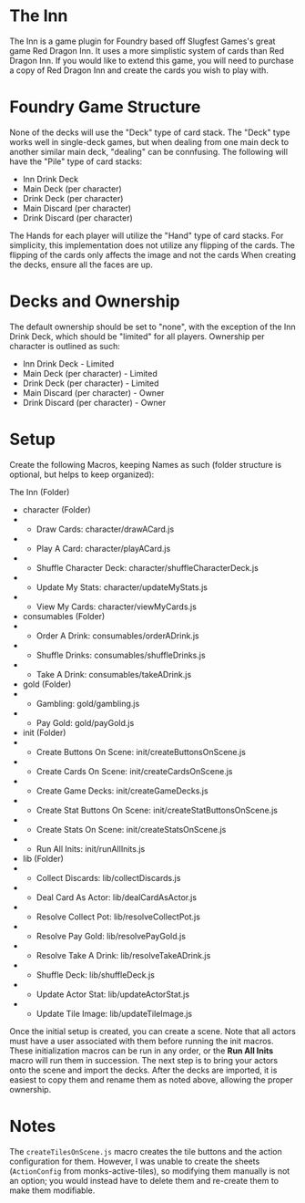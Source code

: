# The Inn

The Inn is a game plugin for Foundry based off Slugfest Games's great game Red Dragon Inn.  It uses a more simplistic system of cards than Red Dragon Inn.  If you would like to extend this game, you will need to purchase a copy of Red Dragon Inn and create the cards you wish to play with.

# Foundry Game Structure

None of the decks will use the "Deck" type of card stack.  The "Deck" type works well in single-deck games, but when dealing from one main deck to another similar main deck, "dealing" can be connfusing.  The following will have the "Pile" type of card stacks:

- Inn Drink Deck
- Main Deck (per character)
- Drink Deck (per character)
- Main Discard (per character)
- Drink Discard (per character)

The Hands for each player will utilize the "Hand" type of card stacks.  For simplicity, this implementation does not utilize any flipping of the cards.  The flipping of the cards only affects the image and not the cards When creating the decks, ensure all the faces are up.

# Decks and Ownership

The default ownership should be set to "none", with the exception of the Inn Drink Deck, which should be "limited" for all players.  Ownership per character is outlined as such:

  - Inn Drink Deck - Limited
  - Main Deck (per character) - Limited
  - Drink Deck (per character) - Limited
  - Main Discard (per character) - Owner
  - Drink Discard (per character) - Owner

# Setup

Create the following Macros, keeping Names as such (folder structure is optional, but helps to keep organized):

   The Inn (Folder)
   - character (Folder)
   - - Draw Cards: character/drawACard.js
   - - Play A Card: character/playACard.js
   - - Shuffle Character Deck: character/shuffleCharacterDeck.js
   - - Update My Stats: character/updateMyStats.js
   - - View My Cards: character/viewMyCards.js
   - consumables (Folder)
   - - Order A Drink: consumables/orderADrink.js
   - - Shuffle Drinks: consumables/shuffleDrinks.js
   - - Take A Drink: consumables/takeADrink.js
   - gold (Folder)
   - - Gambling: gold/gambling.js
   - - Pay Gold: gold/payGold.js
   - init (Folder)
   - - Create Buttons On Scene: init/createButtonsOnScene.js
   - - Create Cards On Scene: init/createCardsOnScene.js
   - - Create Game Decks: init/createGameDecks.js
   - - Create Stat Buttons On Scene: init/createStatButtonsOnScene.js
   - - Create Stats On Scene: init/createStatsOnScene.js
   - - Run All Inits: init/runAllInits.js
   - lib (Folder)
   - - Collect Discards: lib/collectDiscards.js
   - - Deal Card As Actor: lib/dealCardAsActor.js
   - - Resolve Collect Pot: lib/resolveCollectPot.js
   - - Resolve Pay Gold: lib/resolvePayGold.js
   - - Resolve Take A Drink: lib/resolveTakeADrink.js
   - - Shuffle Deck: lib/shuffleDeck.js
   - - Update Actor Stat: lib/updateActorStat.js
   - - Update Tile Image: lib/updateTileImage.js

Once the initial setup is created, you can create a scene.  Note that all actors must have a user associated with them before running the init macros.  These initialization macros can be run in any order, or the **Run All Inits** macro will run them in succession.  The next step is to bring your actors onto the scene and import the decks.  After the decks are imported, it is easiest to copy them and rename them as noted above, allowing the proper ownership.

# Notes

The `createTilesOnScene.js` macro creates the tile buttons and the action configuration for them.  However, I was unable to create the sheets (`ActionConfig` from monks-active-tiles), so modifying them manually is not an option; you would instead have to delete them and re-create them to make them modifiable.
